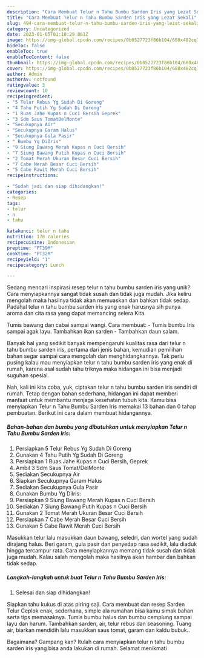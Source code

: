 ```yaml
---
description: "Cara Membuat Telur n Tahu Bumbu Sarden Iris yang Lezat Sekali"
title: "Cara Membuat Telur n Tahu Bumbu Sarden Iris yang Lezat Sekali"
slug: 494-cara-membuat-telur-n-tahu-bumbu-sarden-iris-yang-lezat-sekali
category: Uncategorized
date: 2023-01-05T01:10:29.861Z
image: https://img-global.cpcdn.com/recipes/0b0527723f86b104/680x482cq70/telur-n-tahu-bumbu-sarden-iris-foto-resep-utama.jpg
hideToc: false
enableToc: true
enableTocContent: false
thumbnail: https://img-global.cpcdn.com/recipes/0b0527723f86b104/680x482cq70/telur-n-tahu-bumbu-sarden-iris-foto-resep-utama.jpg
cover: https://img-global.cpcdn.com/recipes/0b0527723f86b104/680x482cq70/telur-n-tahu-bumbu-sarden-iris-foto-resep-utama.jpg
author: Admin
authorAv: notfound
ratingvalue: 3
reviewcount: 10
recipeingredient:
- "5 Telur Rebus Yg Sudah Di Goreng"
- "4 Tahu Putih Yg Sudah Di Goreng"
- "1 Ruas Jahe Kupas n Cuci Bersih Geprek"
- "3 Sdm Saus TomatDelMonte"
- "Secukupnya Air"
- "Secukupnya Garam Halus"
- "Secukupnya Gula Pasir"
- " Bumbu Yg DiIris"
- "9 Siung Bawang Merah Kupas n Cuci Bersih"
- "7 Siung Bawang Putih Kupas n Cuci Bersih"
- "2 Tomat Merah Ukuran Besar Cuci Bersih"
- "7 Cabe Merah Besar Cuci Bersih"
- "5 Cabe Rawit Merah Cuci Bersih"
recipeinstructions:

- "Sudah jadi dan siap dihidangkan!"
categories:
- Resep
tags:
- telur
- n
- tahu

katakunci: telur n tahu 
nutrition: 178 calories
recipecuisine: Indonesian
preptime: "PT39M"
cooktime: "PT32M"
recipeyield: "1"
recipecategory: Lunch

---
```





Sedang mencari inspirasi resep telur n tahu bumbu sarden iris yang unik? Cara menyiapkannya sangat tidak susah dan tidak juga mudah. Jika keliru mengolah maka hasilnya tidak akan memuaskan dan bahkan tidak sedap. Padahal telur n tahu bumbu sarden iris yang enak harusnya sih punya aroma dan cita rasa yang dapat memancing selera Kita.





Tumis bawang dan cabai sampai wangi. Cara membuat: - Tumis bumbu Iris sampai agak layu. Tambahkan ikan sarden - Tambahkan daun salam.

Banyak hal yang sedikit banyak mempengaruhi kualitas rasa dari telur n tahu bumbu sarden iris, pertama dari jenis bahan, kemudian pemilihan bahan segar sampai cara mengolah dan menghidangkannya. Tak perlu pusing kalau mau menyiapkan telur n tahu bumbu sarden iris yang enak di rumah, karena asal sudah tahu triknya maka hidangan ini bisa menjadi suguhan spesial.






Nah, kali ini kita coba, yuk, ciptakan telur n tahu bumbu sarden iris sendiri di rumah. Tetap dengan bahan sederhana, hidangan ini dapat memberi manfaat untuk membantu menjaga kesehatan tubuh kita. Kamu bisa menyiapkan Telur n Tahu Bumbu Sarden Iris memakai 13 bahan dan 0 tahap pembuatan. Berikut ini cara dalam membuat hidangannya.

<!--inarticleads1-->

##### Bahan-bahan dan bumbu yang dibutuhkan untuk menyiapkan Telur n Tahu Bumbu Sarden Iris:

1. Persiapkan 5 Telur Rebus Yg Sudah Di Goreng
1. Gunakan 4 Tahu Putih Yg Sudah Di Goreng
1. Persiapkan 1 Ruas Jahe Kupas n Cuci Bersih, Geprek
1. Ambil 3 Sdm Saus Tomat/DelMonte
1. Sediakan Secukupnya Air
1. Siapkan Secukupnya Garam Halus
1. Sediakan Secukupnya Gula Pasir
1. Gunakan  Bumbu Yg DiIris:
1. Persiapkan 9 Siung Bawang Merah Kupas n Cuci Bersih
1. Sediakan 7 Siung Bawang Putih Kupas n Cuci Bersih
1. Gunakan 2 Tomat Merah Ukuran Besar Cuci Bersih
1. Persiapkan 7 Cabe Merah Besar Cuci Bersih
1. Gunakan 5 Cabe Rawit Merah Cuci Bersih


Masukkan telur lalu masukkan daun bawang, seledri, dan wortel yang sudah dirajang halus. Beri garam, gula pasir dan penyedap rasa sedikit, lalu diaduk hingga tercampur rata. Cara menyiapkannya memang tidak susah dan tidak juga mudah. Kalau salah mengolah maka hasilnya akan hambar dan bahkan tidak sedap. 

<!--inarticleads2-->

##### Langkah-langkah untuk buat Telur n Tahu Bumbu Sarden Iris:


1. Selesai dan siap dihidangkan!

Siapkan tahu kukus di atas piring saji. Cara membuat dan resep Sarden Telur Ceplok enak, sederhana, simple ala rumahan bisa kamu simak bahan serta tips memasaknya. Tumis bumbu halus dan bumbu cemplung sampai layu dan harum. Tambahkan sarden, air, telur rebus dan seasoning. Tuang air, biarkan mendidih lalu masukkan saus tomat, garam dan kaldu bubuk.. 

Bagaimana? Gampang kan? Itulah cara menyiapkan telur n tahu bumbu sarden iris yang bisa anda lakukan di rumah. Selamat menikmati
